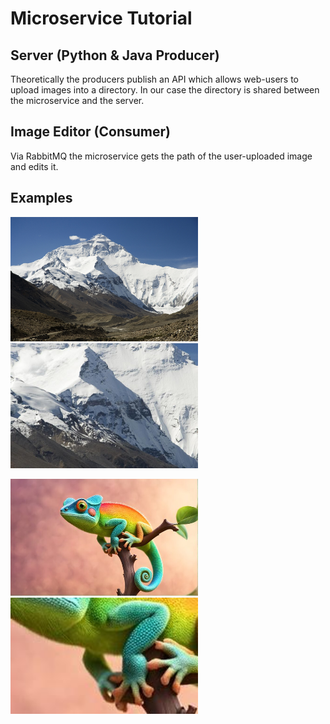 # Microservice Tutorial

## Server (Python & Java Producer)

Theoretically the producers publish an API which allows web-users to upload images into a directory. In our case the directory is shared between the microservice and the server.

## Image Editor (Consumer)

Via RabbitMQ the microservice gets the path of the user-uploaded image and edits it.

## Examples

<p float="left">
    <img src="/shared-data/mntn.jpg" alt="Mountain Original" width="300"/>
    <img src="/shared-data/mntn_center.jpg" alt="Mountain Edited" width="300"/>
</p>

<p float="left">
    <img src="/shared-data/geko.jpg" alt="Geko Original" width="300"/>
    <img src="/shared-data/geko_center.jpg" alt="Geko Edited" width="300"/>
</p>